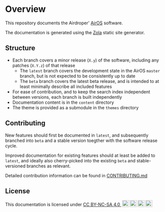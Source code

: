 # Overview

This repository documents the Airdroper' [AirOS](https://airos.cloud) software.

The documentation is generated using the [Zola](https://www.getzola.org/) static site generator.

## Structure

- Each branch covers a minor release (`X.y`) of the software, including any patches (`X.Y.z`) of that release
    - The `latest` branch covers the development state in the AirOS `master` branch, but is not expected to be consistently up to date
    - The `beta` branch covers the latest beta release, and is intended to at least minimally describe all included features
- For ease of contribution, and to keep the search index independent between versions, each branch is built independently
- Documentation content is in the `content` directory
- The theme is provided as a submodule in the `themes` directory

## Contributing

New features should first be documented in `latest`, and subsequently branched into `beta` and a stable version toegther with the software release cycle.

Improved documentation for existing features should at least be added to `latest`, and ideally also cherry-picked into the existing `beta` and stable-versioned branches as relevant.

Detailed contribution information can be found in [CONTRIBUTING.md](CONTRIBUTING.md)

## License

This documentation is licensed under [CC BY-NC-SA 4.0 <img style="height:22px!important;margin-left:3px;vertical-align:text-bottom;" src="https://mirrors.creativecommons.org/presskit/icons/cc.svg?ref=chooser-v1" alt=""><img style="height:22px!important;margin-left:3px;vertical-align:text-bottom;" src="https://mirrors.creativecommons.org/presskit/icons/by.svg?ref=chooser-v1" alt="attribution"><img style="height:22px!important;margin-left:3px;vertical-align:text-bottom;" src="https://mirrors.creativecommons.org/presskit/icons/nc.svg?ref=chooser-v1" alt="non commercial"><img style="height:22px!important;margin-left:3px;vertical-align:text-bottom;" src="https://mirrors.creativecommons.org/presskit/icons/sa.svg?ref=chooser-v1" alt="share alike">](https://creativecommons.org/licenses/by-nc-sa/4.0/?ref=chooser-v1)
